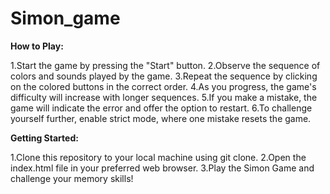 # Simon_game

**How to Play:**

1.Start the game by pressing the "Start" button.
2.Observe the sequence of colors and sounds played by the game.
3.Repeat the sequence by clicking on the colored buttons in the correct order.
4.As you progress, the game's difficulty will increase with longer sequences.
5.If you make a mistake, the game will indicate the error and offer the option to restart.
6.To challenge yourself further, enable strict mode, where one mistake resets the game.

**Getting Started:**

1.Clone this repository to your local machine using git clone.
2.Open the index.html file in your preferred web browser.
3.Play the Simon Game and challenge your memory skills!
